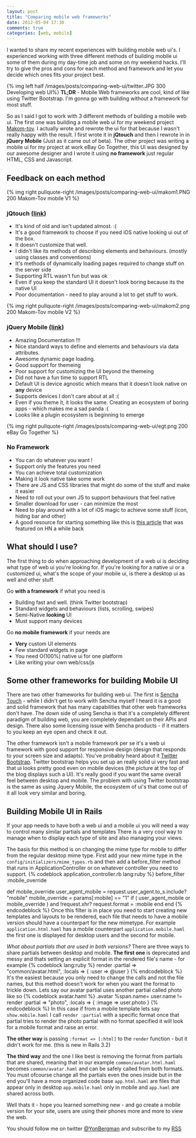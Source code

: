 ```yaml
---
layout: post
title: "Comparing mobile web frameworks"
date: 2012-05-04 17:30
comments: true
categories: [web, mobile]
---
```


I wanted to share my recent experiences with building mobile web ui's.
I experienced working with three different methods of building mobile ui some of them during my day-time job and some on my weekend hacks.
I'll try to give the pros and cons for each method and framework and let you decide which ones fits your project best.

{% img left half /images/posts/comparing-web-ui/twitter.JPG 300 Developing web UI%}
**TL;DR** - Mobile Web frameworks are cool, kind of like using Twitter Bootstrap.
I'm gonna go with building without a framework for most stuff.

So as I said I got to work with 3 different methods of building a mobile web ui.
The first one was building a mobile web ui for my weekend project [Makom-tov](http://makom-tov.co.il).
I actually wrote and rewrote the ui for that because I wasn't really happy with the result.
I first wrote it in __jQtouch__ and then I rewrote in in __jQuery Mobile__ (Just as it came out of beta).
The other project was writing a mobile ui for my project at work eBay Go Together, this UI was designed by our awesome
 designer and I wrote it using __no framework__ just regular HTML, CSS and Javascript.


Feedback on each method
----

{% img right pullquote-right /images/posts/comparing-web-ui/makom1.PNG 200 Makom-Tov mobile V1 %}

### jQtouch [(link)](http://www.jqtouch.com/)

* It's kind of old and isn't updated almost. :(
* It's a good framework to choose if you need iOS native looking ui out of the box.
* It doesn't customize that well.
* I didn't like its methods of describing elements and behaviours. (mostly using classes and conventions)
* It's methods of dynamically loading pages required to change stuff on the server side
* Supporting RTL wasn't fun but was ok
* Even if you keep the standard UI it doesn't look boring because its the native UI
* Poor documentation - need to play around a lot to get stuff to work.

{% img right pullquote-right /images/posts/comparing-web-ui/makom2.png 200 Makom-Tov mobile V2 %}

### jQuery Mobile [(link)](http://http://jquerymobile.com//)

* Amazing Documentation !!!
* Nice standard ways to define and elements and behaviours via data attributes.
* Awesome dynamic page loading.
* Good support for themeing
* Poor support for customizing the UI beyond the themeing
* Did not have a fun time to support RTL
* Default UI is device agnostic which means that it doesn't look native on **any** device
* Supports devices I don't care about at all :(
* Even if you theme it, it looks the same. Creating an ecosystem of boring apps - which makes me a sad panda :(
* Looks like a plugin ecosystem is beginning to emerge

{% img right pullquote-right /images/posts/comparing-web-ui/egt.png 200 eBay Go Together %}

### No Framework

* You can do whatever you want !
* Support only the features you need
* You can achieve total customization
* Making it look native take some work
* There are JS and CSS libraries that might do some of the stuff and make it easier
* Need to roll out your own JS to support behaviours that feel native
* Smaller download for user - can minimize the most
* Need to play around with a lot of iOS magic to achieve some stuff (icon, hiding bar and other)
* A good resource for starting something like this is [this article](http://cheeaun.com/blog/2012/03/how-i-built-hacker-news-mobile-web-app) that was featured on HN a while back

What should I use?
-----

The first thing to do when approaching development of a web ui is deciding what type of web ui you're looking for.
If you're looking for a native ui or a customized ui, what's the scope of your mobile ui, is there a desktop ui as well and other stuff.

Go **with a framework** if what you need is

* Building fast and well. (think Twitter bootstrap)
* Standard widgets and behaviours (lists, scrolling, swipes)
* Semi-Native **looking** UI
* Must support many devices

Go **no mobile framework** if your needs are

* **Very** custom UI elements
* Few standard widgets in page
* You need O(100%) native ui for one platform
* Like writing your own web/css/js

Some other frameworks for building Mobile UI
-----
There are two other frameworks for building web ui.
The first is [Sencha Touch](http://www.sencha.com/products/touch/) - while I didn't get to work with Sencha myself I heard
it is a good and solid framework that has many capabilities that
other web frameworks don't have.
The down side of using Sencha is that it's a completely different paradigm of building web,
you are completely dependant on their APIs and design.
There also some licensing issue with Sencha products - if it matters to you keep an eye open and check it out.

The other framework isn't a mobile framework per se it's a web ui framework with good support for responsive design (design that responds to your screen size and adapts).
You've probably heard about it [Twitter Bootstrap](http://twitter.github.com/bootstrap/). Twitter bootstrap helps you set up an really solid ui
very fast and that ui looks pretty good even on mobile devices (the picture at the top of the blog displays such a UI).
It's really good if you want the same overall feel between desktop and mobile.
The problem with using Twitter bootstrap is the same as using Jquery Mobile,
the ecosystem of ui's that come out of it all look very similar and boring.

Building Mobile UI in Rails
-----
If your app needs to have both a web ui and a mobile ui you will need a way to control many similar partials and templates
There is a very cool way to manage when to display each type of site and also managing your views.

The basis for this method is on changing the mime type for mobile to differ from the regular desktop mime type.
First add your new mime type in the `config/initializers/mime_types.rb` and then add a before_filter
method that runs in ApplicationController or on whatever controller you need to support.
{% codeblock application_controller.rb lang:ruby %}
before_filter :mobile_override

def mobile_override
    user_agent_mobile   = request.user_agent.to_s.include? "mobile"
    mobile_override     = params[:mobile] == "1"
    if ( user_agent_mobile or mobile_override ) and !request.xhr?
        request.format = :mobile
    end
end
{% endcodeblock %}
Once this filter is in place you need to start creating new templates and layouts to be rendered, each file that needs to have a mobile
version should have a counterpart for the new mimetype.
 For example `application.html.haml` has a mobile counterpart `application.mobile.haml`
the first one is displayed for desktop users and the second for mobile.

*What about partials that are used in both versions?* There are three ways to share partials between desktop and mobile.
**The first one** is deprecated and messy and thats setting an explicit format in the rendered file's name - for example
{% codeblock lang:ruby %}
render :partial => "common/avatar.html", :locals => { :user => @user }
{% endcodeblock %}
It's the easiest because you only need to change the calls and not the file names, but this method doesn't work for when you want the format to trickle down.
Lets say our avatar partial uses another partial called photo like so
{% codeblock avatar.haml %}
.avatar
    %span.name= user.name
    != render :partial => "photo", :locals => { :image => user.photo }
{% endcodeblock %}
In this case if from a mobile template lets say `show.mobile.haml` I call `render :partial` with a specific format once that
partial tries to render the photo partial with no format specified it will look for a mobile format and raise an error.

**The other way** is passing `:format => [:html]` to the `render` function - but it didn't work for me. (this is new in Rails 3.2)

**The third way** and the one I like best is removing the format from partials that are shared, meaning that in our example `common/avatar.html.haml` becomes
`common/avatar.haml` and can be safely called from both formats. You must ofcourse change all the partials even the ones inside but in the end you'll
have a more organized code base `app.html.haml` are files that appear only in desktop `app.mobile.haml` only in mobile
and `app.haml` are shared across both.


Well thats it - hope you learned something new - and go create a mobile version for your site, users are using their phones more and more to
view the web.

You should follow me on twitter [@YonBergman](http://twitter.com/yonbergman) and subscribe to my [RSS](http://feeds.feedburner.com/Yon-line)